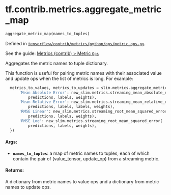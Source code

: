 <div itemscope itemtype="http://developers.google.com/ReferenceObject">
<meta itemprop="name" content="tf.contrib.metrics.aggregate_metric_map" />
</div>

# tf.contrib.metrics.aggregate_metric_map

``` python
aggregate_metric_map(names_to_tuples)
```



Defined in [`tensorflow/contrib/metrics/python/ops/metric_ops.py`](https://www.tensorflow.org/code/tensorflow/contrib/metrics/python/ops/metric_ops.py).

See the guide: [Metrics (contrib) > Metric `Ops`](../../../../../api_guides/python/contrib.metrics.md#Metric_Ops_)

Aggregates the metric names to tuple dictionary.

This function is useful for pairing metric names with their associated value
and update ops when the list of metrics is long. For example:

```python
  metrics_to_values, metrics_to_updates = slim.metrics.aggregate_metric_map({
      'Mean Absolute Error': new_slim.metrics.streaming_mean_absolute_error(
          predictions, labels, weights),
      'Mean Relative Error': new_slim.metrics.streaming_mean_relative_error(
          predictions, labels, labels, weights),
      'RMSE Linear': new_slim.metrics.streaming_root_mean_squared_error(
          predictions, labels, weights),
      'RMSE Log': new_slim.metrics.streaming_root_mean_squared_error(
          predictions, labels, weights),
  })
```

#### Args:

* <b>`names_to_tuples`</b>: a map of metric names to tuples, each of which contain the
    pair of (value_tensor, update_op) from a streaming metric.


#### Returns:

A dictionary from metric names to value ops and a dictionary from metric
names to update ops.